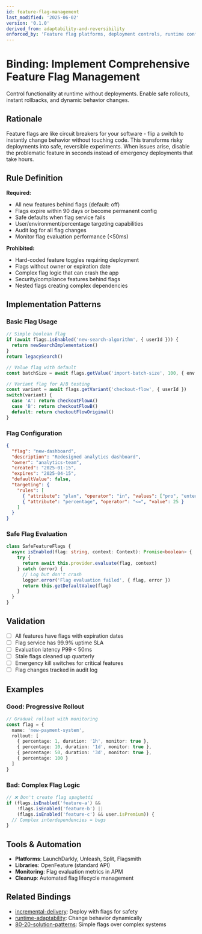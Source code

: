 ```yaml
---
id: feature-flag-management
last_modified: '2025-06-02'
version: '0.1.0'
derived_from: adaptability-and-reversibility
enforced_by: 'Feature flag platforms, deployment controls, runtime configuration'
---
```


# Binding: Implement Comprehensive Feature Flag Management

Control functionality at runtime without deployments. Enable safe rollouts, instant rollbacks, and dynamic behavior changes.

## Rationale

Feature flags are like circuit breakers for your software - flip a switch to instantly change behavior without touching code. This transforms risky deployments into safe, reversible experiments. When issues arise, disable the problematic feature in seconds instead of emergency deployments that take hours.

## Rule Definition

**Required:**
- All new features behind flags (default: off)
- Flags expire within 90 days or become permanent config
- Safe defaults when flag service fails
- User/environment/percentage targeting capabilities
- Audit log for all flag changes
- Monitor flag evaluation performance (<50ms)

**Prohibited:**
- Hard-coded feature toggles requiring deployment
- Flags without owner or expiration date
- Complex flag logic that can crash the app
- Security/compliance features behind flags
- Nested flags creating complex dependencies

## Implementation Patterns

### Basic Flag Usage
```typescript
// Simple boolean flag
if (await flags.isEnabled('new-search-algorithm', { userId })) {
  return newSearchImplementation()
}
return legacySearch()

// Value flag with default
const batchSize = await flags.getValue('import-batch-size', 100, { env })

// Variant flag for A/B testing
const variant = await flags.getVariant('checkout-flow', { userId })
switch(variant) {
  case 'A': return checkoutFlowA()
  case 'B': return checkoutFlowB()
  default: return checkoutFlowOriginal()
}
```

### Flag Configuration
```json
{
  "flag": "new-dashboard",
  "description": "Redesigned analytics dashboard",
  "owner": "analytics-team",
  "created": "2025-01-15",
  "expires": "2025-04-15",
  "defaultValue": false,
  "targeting": {
    "rules": [
      { "attribute": "plan", "operator": "in", "values": ["pro", "enterprise"] },
      { "attribute": "percentage", "operator": "<=", "value": 25 }
    ]
  }
}
```

### Safe Flag Evaluation
```typescript
class SafeFeatureFlags {
  async isEnabled(flag: string, context: Context): Promise<boolean> {
    try {
      return await this.provider.evaluate(flag, context)
    } catch (error) {
      // Log but don't crash
      logger.error('Flag evaluation failed', { flag, error })
      return this.getDefaultValue(flag)
    }
  }
}
```

## Validation

- [ ] All features have flags with expiration dates
- [ ] Flag service has 99.9% uptime SLA
- [ ] Evaluation latency P99 < 50ms
- [ ] Stale flags cleaned up quarterly
- [ ] Emergency kill switches for critical features
- [ ] Flag changes tracked in audit log

## Examples

### Good: Progressive Rollout
```typescript
// Gradual rollout with monitoring
const flag = {
  name: 'new-payment-system',
  rollout: [
    { percentage: 1, duration: '1h', monitor: true },
    { percentage: 10, duration: '1d', monitor: true },
    { percentage: 50, duration: '3d', monitor: true },
    { percentage: 100 }
  ]
}
```

### Bad: Complex Flag Logic
```typescript
// ❌ Don't create flag spaghetti
if (flags.isEnabled('feature-a') &&
    !flags.isEnabled('feature-b') ||
    (flags.isEnabled('feature-c') && user.isPremium)) {
  // Complex interdependencies = bugs
}
```

## Tools & Automation

- **Platforms**: LaunchDarkly, Unleash, Split, Flagsmith
- **Libraries**: OpenFeature (standard API)
- **Monitoring**: Flag evaluation metrics in APM
- **Cleanup**: Automated flag lifecycle management

## Related Bindings

- [incremental-delivery](incremental-delivery.md): Deploy with flags for safety
- [runtime-adaptability](runtime-adaptability.md): Change behavior dynamically
- [80-20-solution-patterns](80-20-solution-patterns.md): Simple flags over complex systems
